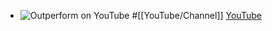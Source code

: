 - ![Outperform on YouTube](https://yt3.googleusercontent.com/T8Od6hprd6hNdrrv-Y6DEGhcqblQdTgCEKYpkBFHSQwZJt9xoMNXULkSQoCMqRE_C6bEJLC3Cg=w2560-fcrop64=1,00005a57ffffa5a8-k-c0xffffffff-no-nd-rj)
  #[[YouTube/Channel]]
  [YouTube](https://www.youtube.com/@OutperformMP)
